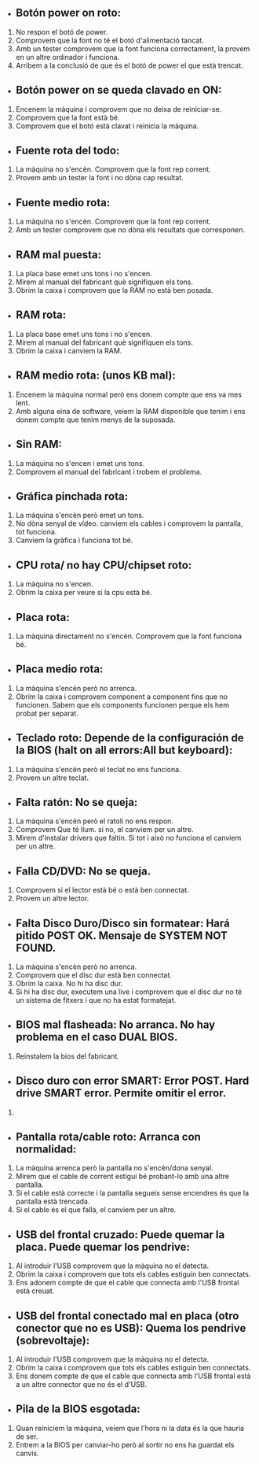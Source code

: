 * ## Botón power on roto:
1. No respon el botó de power.
2. Comprovem que la font no té el botó d'alimentació tancat.
3. Amb un tester comprovem que la font funciona correctament, la provem en un altre ordinador i funciona.
4. Arribem a la conclusió de que és el botó de power el que està trencat.
* ## Botón power on se queda clavado en ON:
1. Encenem la màquina i comprovem que no deixa de reiniciar-se.
2. Comprovem que la font està bé.
3. Comprovem que el botó està clavat i reinicia la màquina.
* ## Fuente rota del todo:
1. La màquina no s'encèn. Comprovem que la font rep corrent.
2. Provem amb un tester la font i no dòna cap resultat.
* ## Fuente medio rota:
1. La màquina no s'encèn. Comprovem que la font rep corrent.
2. Amb un tester comprovem que no dòna els resultats que corresponen.
* ## RAM mal puesta:
1. La placa base emet uns tons i no s'encen.
2. Mirem al manual del fabricant què signifiquen els tons.
3. Obrim la caixa i comprovem que la RAM no està ben posada.
* ## RAM rota:
1. La placa base emet uns tons i no s'encen.
2. Mirem al manual del fabricant què signifiquen els tons.
3. Obrim la caixa i canviem la RAM.
* ## RAM medio rota: (unos KB mal):
1. Encenem la màquina normal però ens donem compte que ens va mes lent.
2. Amb alguna eina de software, veiem la RAM disponible que tenim i ens donem compte que tenim menys de la suposada.
* ## Sin RAM:
1. La màquina no s'encen i emet uns tons.
2. Comprovem al manual del fabricant i trobem el problema.
* ## Gráfica pinchada rota:
1. La màquina s'encèn però emet un tons.
2. No dòna senyal de vídeo. canviem els cables i comprovem la pantalla, tot funciona.
3. Canviem la gràfica i funciona tot bé.
* ## CPU rota/ no hay CPU/chipset roto:
1. La màquina no s'encen.
2. Obrim la caixa per veure si la cpu està bé.
* ## Placa rota:
1. La màquina directament no s'encèn. Comprovem que la font funciona bé.
* ## Placa medio rota:
1. La màquina s'encèn però no arrenca.
2. Obrim la caixa i comprovem component a component fins que no funcionen. Sabem que els components funcionen perque els hem probat per separat.
* ## Teclado roto: Depende de la configuración de la BIOS (halt on all errors:All but keyboard):
1. La màquina s'encèn però el teclat no ens funciona.
2. Provem un altre teclat.
* ## Falta ratón: No se queja:
1. La màquina s'encèn però el ratoli no ens respon.
2. Comprovem Que té llum. si no, el canviem per un altre.
3. Mirem d'instalar drivers que faltin. Si tot i això no funciona el canviem per un altre.
* ## Falla CD/DVD: No se queja.
1. Comprovem si el lector està bé o està ben connectat.
2. Provem un altre lector.
* ## Falta Disco Duro/Disco sin formatear: Hará pitido POST OK. Mensaje de SYSTEM NOT FOUND.
1. La màquina s'encèn però no arrenca.
2. Comprovem que el disc dur està ben connectat.
  1. Obrim la caixa. No hi ha disc dur.
3. Si hi ha disc dur, executem una live i comprovem que el disc dur no té un sistema de fitxers i que no ha estat formatejat.
* ## BIOS mal flasheada: No arranca. No hay problema en el caso DUAL BIOS.
1. Reinstalem la bios del fabricant.
* ## Disco duro con error SMART: Error POST. Hard drive SMART error. Permite omitir el error.
1. 
* ## Pantalla rota/cable roto: Arranca con normalidad:
1. La màquina arrenca però la pantalla no s'encèn/dona senyal. 
2. Mirem que el cable de corrent estigui bé probant-lo amb una altre pantalla.
  1. Si el cable està correcte i la pantalla segueix sense encendres és que la pantalla està trencada.
3. Si el cable és el que falla, el canviem per un altre.
* ## USB del frontal cruzado: Puede quemar la placa. Puede quemar los pendrive:
1. Al introduir l'USB comprovem que la màquina no el detecta.
2. Obrim la caixa i comprovem que tots els cables estiguin ben connectats.
3. Ens adonem compte de que el cable que connecta amb l'USB frontal està creuat.
* ## USB del frontal conectado mal en placa (otro conector que no es USB): Quema los pendrive (sobrevoltaje):
1. Al introduir l'USB comprovem que la màquina no el detecta.
2. Obrim la caixa i comprovem que tots els cables estiguin ben connectats.
3. Ens donem compte de que el cable que connecta amb l'USB frontal està a un altre connector que no és el d'USB.
* ## Pila de la BIOS esgotada:
1. Quan reiniciem la màquina, veiem que l'hora ni la data és la que hauria de ser.
2. Entrem a la BIOS per canviar-ho però al sortir no ens ha guardat els canvis.
